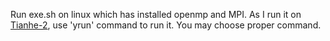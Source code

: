 Run exe.sh on linux which has installed openmp and MPI. As I run it on [Tianhe-2](http://www.nscc-gz.cn/index.html), use 'yrun' command to run it. You may choose proper command.